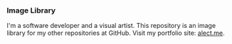 ### Image Library

I'm a software developer and a visual artist. This repository is an image library for my other repositories at GitHub. Visit my portfolio site: [alect.me](https://alect.me).